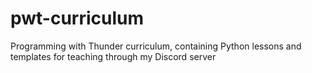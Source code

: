 # pwt-curriculum
Programming with Thunder curriculum, containing Python lessons and templates for teaching through my Discord server
